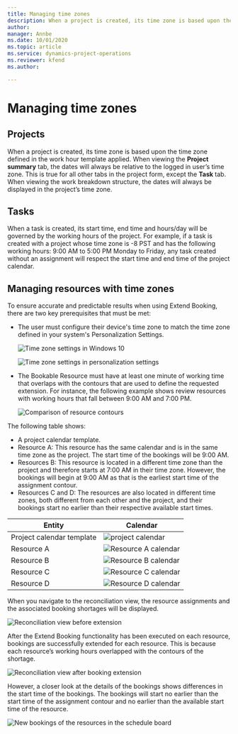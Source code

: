 ```yaml
---
title: Managing time zones
description: When a project is created, its time zone is based upon the time zone defined in the work hour template applied.
author: 
manager: Annbe
ms.date: 10/01/2020
ms.topic: article
ms.service: dynamics-project-operations
ms.reviewer: kfend 
ms.author: 

---
```


Managing time zones
===================

Projects
--------

When a project is created, its time zone is based upon the time zone defined in
the work hour template applied. When viewing the **Project summary** tab, the dates
will always be relative to the logged in user’s time zone. This is true for all
other tabs in the project form, except the **Task** tab. When viewing the work
breakdown structure, the dates will always be displayed in the project’s time
zone.

Tasks
-----

When a task is created, its start time, end time and hours/day will be governed
by the working hours of the project. For example, if a task is created with a
project whose time zone is -8 PST and has the following working hours: 9:00 AM to 5:00 PM
Monday to Friday, any task created without an assignment will respect the start
time and end time of the project calendar.

Managing resources with time zones
----------------------------------

To ensure accurate and predictable results when using Extend Booking, there are two key prerequisites that must be met:  

- The user must configure their device's time zone to match the time zone defined in your system's Personalization Settings.
 
  ![Time zone settings in Windows 10](media/reconcile-assignments-03.png)

  ![Time zone settings in personalization settings](media/reconcile-assignments-04.png)
 
- The Bookable Resource must have at least one minute of working time that overlaps with the contours that are used to define the requested extension. For instance, the following example shows review resources with working hours that fall between 9:00 AM and 7:00 PM. 

  ![Comparison of resource contours](media/reconcile-assignments-05.png)

The following table shows:

- A project calendar template.
- Resource A: This resource has the same calendar and is in the same time zone as the project. The start time of the bookings will be 9:00 AM.
- Resources B: This resource is located in a different time zone than the project and therefore starts at 7:00 AM in their time zone. However, the bookings will begin at 9:00 AM as that is the earliest start time of the assignment contour.
- Resources C and D: The resources are also located in different time zones, both different from each other and the project, and their bookings start no earlier than their respective available start times.

|Entity  |Calendar  |
|-|-|
|Project calendar template   | ![project calendar](media/reconcile-assignments-06.png) |
|Resource A  | ![Resource A calendar](media/reconcile-assignments-06.png) |
|Resource B  |  ![Resource B calendar](media/reconcile-assignments-07.png) |
|Resource C  |  ![Resource C calendar](media/reconcile-assignments-08.png) |
|Resource D  | ![Resource D calendar](media/reconcile-assignments-09.png)  |
 
When you navigate to the reconciliation view, the resource assignments and the associated booking shortages will be displayed.

![Reconciliation view before extension](media/reconcile-assignments-10.png)

After the Extend Booking functionality has been executed on each resource, bookings are successfully extended for each resource. This is because each resource’s working hours overlapped with the contours of the shortage.

![Reconciliation view after booking extension](media/reconcile-assignments-11.png) 

However, a closer look at the details of the bookings shows differences in the start time of the bookings. The bookings will start no earlier than the start time of the assignment contour and no earlier than the available start time of the resource.

![New bookings of the resources in the schedule board](media/reconcile-assignments-12.png)

